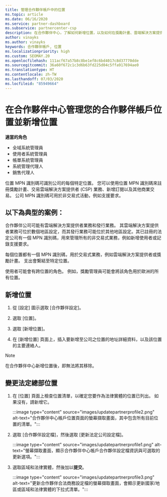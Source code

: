 ```yaml
---
title: 管理合作夥伴帳戶中的位置
ms.topic: article
ms.date: 06/16/2020
ms.service: partner-dashboard
ms.subservice: partnercenter-csp
description: 在合作夥伴中心，了解如何新增位置，以及如何在獎勵計畫、雲端解決方案提供者業務、訂閱和其他交易中使用 MPN 識別碼。
author: vinayks
ms.author: vinayks
keywords: 合作夥伴帳戶, 位置
ms.localizationpriority: high
ms.custom: SEOMAY.20
ms.openlocfilehash: 111acf67a57b8c8be1ef8c6bd4017c8d37770dde
ms.sourcegitcommit: 36a60f672c1c3d6b63fd225d04c5ffa917694ae0
ms.translationtype: HT
ms.contentlocale: zh-TW
ms.lasthandoff: 07/03/2020
ms.locfileid: "85949664"
---
```

# <a name="manage-your-partner-account-locations-in-partner-center-and-add-a-new-location"></a>在合作夥伴中心管理您的合作夥伴帳戶位置並新增位置

**適當的角色**
- 全域系統管理員
- 使用者系統管理員
- 帳單系統管理員
- 系統管理代理人
- 銷售代理人

位置 MPN 識別碼可識別公司的每個特定位置。 您可以使用位置 MPN 識別碼來註冊獎勵計畫、交易雲端解決方案提供者 (CSP) 業務、新增訂閱以及其他商業交易。 公司 MPN 識別碼可用於非交易式活動，例如支援要求。

## <a name="the-following-is-a-typical-scenario"></a>以下為典型的案例：

合作夥伴公司可能有雲端解決方案提供者業務和發行業務。 其雲端解決方案提供者業務可位於數個地區設定，而其發行業務可能位於其他地區設定。其已註冊的法定公司有一個 MPN 識別碼，用來管理所有的非交易式業務，例如新增使用者或記錄支援要求。


每個位置都有一個 MPN 識別碼，用於交易式業務，例如雲端解決方案提供者或獎勵計畫。 支出會繫結至特定位置。

使用者可能會有跨位置的角色。 例如，獎勵管理員可能會將該角色用於歐洲的所有位置。

## <a name="to-add-a-location"></a>新增位置

1. 從 [設定] 圖示選取 [合作夥伴設定]。

2. 選取 [位置]。

3. 選取 [新增位置]。  

4. 在 [新增位置] 頁面上，插入要新增至公司之位置的地址詳細資料，以及該位置的主要連絡人。

> [!NOTE]
> 在合作夥伴中心新增位置後，即無法將其移除。

## <a name="change-legal-headquarters-location"></a>變更法定總部位置

1. 在 [位置] 頁面上檢查位置清單，以確定您要作為法律實體的位置已列出。 如果沒有，請新增它。

   :::image type="content" source="images/updatepartnerprofile2.png" alt-text="合作夥伴中心帳戶位置頁面的螢幕擷取畫面，其中包含所有目前位置的清單。":::

2. 選取 [合作夥伴設定檔]，然後選取 [更新法定公司設定檔]。

   :::image type="content" source="images/updatepartnerprofile1.png" alt-text="螢幕擷取畫面，顯示合作夥伴中心帳戶合作夥伴設定檔資訊與可選取的更新選項。":::

3. 選取區域和法律實體，然後加以**提交**。

   :::image type="content" source="images/updatepartnerprofile3.png" alt-text="更新合作夥伴合法商務設定檔的螢幕擷取畫面，會顯示更新國家/地區或區域和法律實體的下拉式清單。":::
